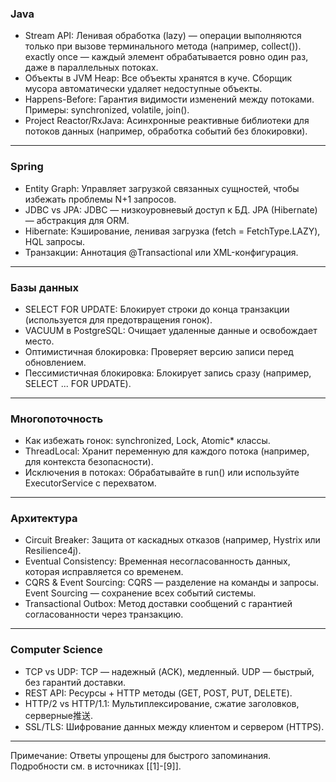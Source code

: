 

### Java  
- Stream API: Ленивая обработка (lazy) — операции выполняются только при вызове терминального метода (например, collect()). exactly once — каждый элемент обрабатывается ровно один раз, даже в параллельных потоках.   
- Объекты в JVM Heap: Все объекты хранятся в куче. Сборщик мусора автоматически удаляет недоступные объекты.   
- Happens-Before: Гарантия видимости изменений между потоками. Примеры: synchronized, volatile, join().   
- Project Reactor/RxJava: Асинхронные реактивные библиотеки для потоков данных (например, обработка событий без блокировки).   

---

### Spring  
- Entity Graph: Управляет загрузкой связанных сущностей, чтобы избежать проблемы N+1 запросов.   
- JDBC vs JPA: JDBC — низкоуровневый доступ к БД. JPA (Hibernate) — абстракция для ORM.   
- Hibernate: Кэширование, ленивая загрузка (fetch = FetchType.LAZY), HQL запросы.   
- Транзакции: Аннотация @Transactional или XML-конфигурация.   

---

### Базы данных  
- SELECT FOR UPDATE: Блокирует строки до конца транзакции (используется для предотвращения гонок).   
- VACUUM в PostgreSQL: Очищает удаленные данные и освобождает место.   
- Оптимистичная блокировка: Проверяет версию записи перед обновлением.  
- Пессимистичная блокировка: Блокирует запись сразу (например, SELECT ... FOR UPDATE).   

---

### Многопоточность  
- Как избежать гонок: synchronized, Lock, Atomic* классы.   
- ThreadLocal: Хранит переменную для каждого потока (например, для контекста безопасности).   
- Исключения в потоках: Обрабатывайте в run() или используйте ExecutorService с перехватом.   

---

### Архитектура  
- Circuit Breaker: Защита от каскадных отказов (например, Hystrix или Resilience4j).   
- Eventual Consistency: Временная несогласованность данных, которая исправляется со временем.   
- CQRS & Event Sourcing: CQRS — разделение на команды и запросы. Event Sourcing — сохранение всех событий системы.   
- Transactional Outbox: Метод доставки сообщений с гарантией согласованности через транзакцию.   

---

### Computer Science  
- TCP vs UDP: TCP — надежный (ACK), медленный. UDP — быстрый, без гарантий доставки.   
- REST API: Ресурсы + HTTP методы (GET, POST, PUT, DELETE).   
- HTTP/2 vs HTTP/1.1: Мультиплексирование, сжатие заголовков, серверные推送.   
- SSL/TLS: Шифрование данных между клиентом и сервером (HTTPS).   

--- 

Примечание: Ответы упрощены для быстрого запоминания. Подробности см. в источниках [[1]-[9]].